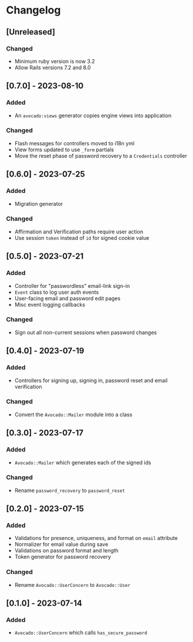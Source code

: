 # Changelog

## [Unreleased]

### Changed

- Minimum ruby version is now 3.2
- Allow Rails versions 7.2 and 8.0

## [0.7.0] - 2023-08-10

### Added

- An `avocado:views` generator copies engine views into application

### Changed

- Flash messages for controllers moved to i18n yml
- View forms updated to use `_form` partials
- Move the reset phase of password recovery to a `Credentials` controller

## [0.6.0] - 2023-07-25

### Added

- Migration generator

### Changed

- Affirmation and Verification paths require user action
- Use session `token` instead of `id` for signed cookie value

## [0.5.0] - 2023-07-21

### Added

- Controller for "passwordless" email-link sign-in
- `Event` class to log user auth events
- User-facing email and password edit pages
- Misc event logging callbacks

### Changed

- Sign out all non-current sessions when password changes

## [0.4.0] - 2023-07-19

### Added

- Controllers for signing up, signing in, password reset and email verification

### Changed

- Convert the `Avocado::Mailer` module into a class

## [0.3.0] - 2023-07-17

### Added

- `Avocado::Mailer` which generates each of the signed ids

### Changed

- Rename `password_recovery` to `password_reset`

## [0.2.0] - 2023-07-15

### Added

- Validations for presence, uniqueness, and format on `email` attribute
- Normalizer for email value during save
- Validations on password format and length
- Token generator for password recovery

### Changed

- Rename `Avocado::UserConcern` to `Avocado::User`

## [0.1.0] - 2023-07-14

### Added

- `Avocado::UserConcern` which calls `has_secure_password`
